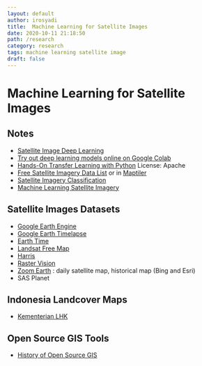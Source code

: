 ```yaml
---
layout: default
author: irosyadi
title:  Machine Learning for Satellite Images
date: 2020-10-11 21:18:50
path: /research
category: research
tags: machine learning satellite image
draft: false
---
```


# Machine Learning for Satellite Images

## Notes
- [Satellite Image Deep Learning](https://github.com/robmarkcole/satellite-image-deep-learning)
- [Try out deep learning models online on Google Colab ](https://github.com/tugstugi/dl-colab-notebooks)
- [Hands-On Transfer Learning with Python](https://github.com/dipanjanS/hands-on-transfer-learning-with-python) License: Apache
- [Free Satellite Imagery Data List](https://gisgeography.com/free-satellite-imagery-data-list/) or in [Maptiler](https://www.maptiler.com/gallery/satellite/)
- [Satellite Imagery Classification](https://www.azavea.com/blog/2020/01/02/how-to-find-the-most-recent-satellite-imagery/)
- [Machine Learning Satellite Imagery](https://www.azavea.com/blog/2019/11/05/an-introduction-to-satellite-imagery-and-machine-learning/)

## Satellite Images Datasets
- [Google Earth Engine](https://developers.google.com/earth-engine/datasets)
- [Google Earth Timelapse](https://earthengine.google.com/timelapse/)
- [Earth Time](https://earthtime.org/)
- [Landsat Free Map](https://registry.opendata.aws/landsat-8/)
- [Harris](https://www.harrisgeospatial.com/Data-Imagery/Satellite-Imagery/High-Resolution)
- [Raster Vision](https://docs.rastervision.io/en/0.12/)
- [Zoom Earth](https://zoom.earth/) : daily satellite map, historical map (Bing and Esri)
- SAS Planet

## Indonesia Landcover Maps
- [Kementerian LHK](http://geoportal.menlhk.go.id/arcgis/rest/services)

## Open Source GIS Tools
- [History of Open Source GIS](https://makepath.com/history-of-open-source-gis/)